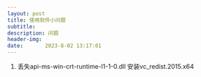 ```yaml
---
layout: post
title: 使用软件小问题
subtitle: 
description: 问题
header-img: 
date:       2023-8-02 13:17:01
---
```

1. 丢失api-ms-win-crt-runtime-l1-1-0.dll
安装vc_redist.2015.x64
